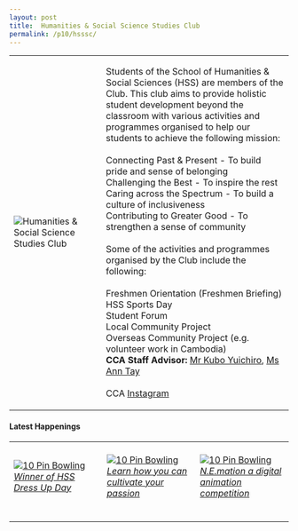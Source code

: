 ```yaml
---
layout: post
title:  Humanities & Social Science Studies Club
permalink: /p10/hsssc/
---
```


<div>
    <table>
        <tr>
            <td style="width:33%"><image src="{{site.baseurl}}/images/CCA_hsssc.jpg" style="display:block;margin-left:auto;margin-right:auto;" alt="Humanities & Social Science Studies Club"></image></td>
            <td>
                <p>
                    Students of the School of Humanities & Social Sciences (HSS) are members of the Club. This club aims to provide holistic student development beyond the classroom with various activities and programmes organised to help our students to achieve the following mission:<br>
                    <br>
                    Connecting Past & Present - To build pride and sense of belonging<br>
                    Challenging the Best - To inspire the rest<br>
                    Caring across the Spectrum - To build a culture of inclusiveness<br>
                    Contributing to Greater Good - To strengthen a sense of community<br>
                    <br>
                    Some of the activities and programmes organised by the Club include the following:<br>
                    <br>
                    Freshmen Orientation (Freshmen Briefing)<br>
                    HSS Sports Day<br>
                    Student Forum<br>
                    Local Community Project<br>
                    Overseas Community Project (e.g. volunteer work in Cambodia)<br>
                    <b>CCA Staff Advisor:</b> <a href="mailto:kuboy@tp.edu.sg">Mr Kubo Yuichiro</a>, <a href="mailto:anntay@tp.edu.sg">Ms Ann Tay</a><br>
                    <br>
                    CCA <a href="https://www.instagram.com/hss_sc">Instagram</a>
                </p>
            </td>
        </tr>
    </table>
</div>

#### Latest Happenings

<div>
    <table>
        <tr>
            <td style="width:33%"><br>
                <a href="https://www.instagram.com/p/CEGSofmn2li/">
                    <image src="{{site.baseurl}}/images/CCA-hsssc_IG.jpg" style="display:block;margin-left:auto;margin-right:auto;" alt="10 Pin Bowling">
                    <h6 style="margin-top:0%">Winner of HSS Dress Up Day</h6>
                    </image>
                </a>
            </td>
            <td style="width:33%"><br>
                <a href="https://www.instagram.com/p/CE8VDtHnhi6/">
                    <image src="{{site.baseurl}}/images/CCA-hsssc_IG2.jpg" style="display:block;margin-left:auto;margin-right:auto;" alt="10 Pin Bowling">
                    <h6 style="margin-top:0%">Learn how you can cultivate your passion</h6>
                    </image>
                </a>
            </td>
            <td style="width:33%"><br>
                <a href="https://www.instagram.com/p/CE--Nuvn67c/">
                    <image src="{{site.baseurl}}/images/CCA-hsssc_IG3.jpg" style="display:block;margin-left:auto;margin-right:auto;" alt="10 Pin Bowling">
                    <h6 style="margin-top:0%">N.E.mation a digital animation competition</h6>    
                    </image>
                </a>
            </td>
        </tr>
    </table>
</div>